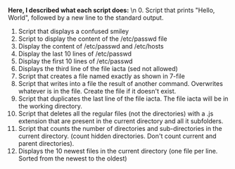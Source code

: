 **Here, I described what each script does:** \n
0. Script that prints "Hello, World", followed by a new line to the standard output.
1. Script that displays a confused smiley
2. Script to display the content of the /etc/passwd file
3. Display the content of /etc/passwd and /etc/hosts
4. Display the last 10 lines of /etc/passwd
5. Display the first 10 lines of /etc/passwd
6. Displays the third line of the file iacta (sed not allowed)
7. Script that creates a file named exactly as shown in 7-file
8. Script that writes into a file the result of another command. Overwrites whatever is in the file. Create the file if it doesn't exist.
9. Script that duplicates the last line of the file iacta. The file iacta will be in the working directory.
10. Script that deletes all the regular files (not the directories) with a .js extension that are present in the current directory and all it subfolders.
11. Script that counts the number of directories and sub-directories in the current directory. (count hidden directories. Don't count current and parent directories).
12. Displays the 10 newest files in the current directory (one file per line. Sorted from the newest to the oldest)
